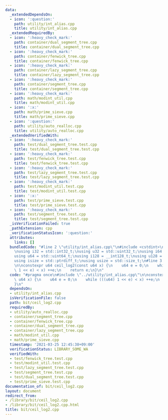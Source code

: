 ```yaml
---
data:
  _extendedDependsOn:
  - icon: ':question:'
    path: utility/int_alias.cpp
    title: utility/int_alias.cpp
  _extendedRequiredBy:
  - icon: ':heavy_check_mark:'
    path: container/dual_segment_tree.cpp
    title: container/dual_segment_tree.cpp
  - icon: ':heavy_check_mark:'
    path: container/fenwick_tree.cpp
    title: container/fenwick_tree.cpp
  - icon: ':heavy_check_mark:'
    path: container/lazy_segment_tree.cpp
    title: container/lazy_segment_tree.cpp
  - icon: ':heavy_check_mark:'
    path: container/segment_tree.cpp
    title: container/segment_tree.cpp
  - icon: ':heavy_check_mark:'
    path: math/modint_util.cpp
    title: math/modint_util.cpp
  - icon: ':x:'
    path: math/prime_sieve.cpp
    title: math/prime_sieve.cpp
  - icon: ':question:'
    path: utility/auto_realloc.cpp
    title: utility/auto_realloc.cpp
  _extendedVerifiedWith:
  - icon: ':heavy_check_mark:'
    path: test/dual_segment_tree.test.cpp
    title: test/dual_segment_tree.test.cpp
  - icon: ':heavy_check_mark:'
    path: test/fenwick_tree.test.cpp
    title: test/fenwick_tree.test.cpp
  - icon: ':heavy_check_mark:'
    path: test/lazy_segment_tree.test.cpp
    title: test/lazy_segment_tree.test.cpp
  - icon: ':heavy_check_mark:'
    path: test/modint_util.test.cpp
    title: test/modint_util.test.cpp
  - icon: ':x:'
    path: test/prime_sieve.test.cpp
    title: test/prime_sieve.test.cpp
  - icon: ':heavy_check_mark:'
    path: test/segment_tree.test.cpp
    title: test/segment_tree.test.cpp
  _isVerificationFailed: true
  _pathExtension: cpp
  _verificationStatusIcon: ':question:'
  attributes:
    links: []
  bundledCode: "#line 2 \"utility/int_alias.cpp\"\n#include <cstdint>\n#include <cstddef>\n\
    \nusing i32 = std::int32_t;\nusing u32 = std::uint32_t;\nusing i64 = std::int64_t;\n\
    using u64 = std::uint64_t;\nusing i128 = __int128_t;\nusing u128 = __uint128_t;\n\
    using isize = std::ptrdiff_t;\nusing usize = std::size_t;\n#line 3 \"bit/ceil_log2.cpp\"\
    \n\nconstexpr u64 ceil_log2(const u64 x) {\n    u64 e = 0;\n    while (((u64)\
    \ 1 << e) < x) ++e;\n    return e;\n}\n"
  code: "#pragma once\n#include \"../utility/int_alias.cpp\"\n\nconstexpr u64 ceil_log2(const\
    \ u64 x) {\n    u64 e = 0;\n    while (((u64) 1 << e) < x) ++e;\n    return e;\n\
    }\n"
  dependsOn:
  - utility/int_alias.cpp
  isVerificationFile: false
  path: bit/ceil_log2.cpp
  requiredBy:
  - utility/auto_realloc.cpp
  - container/segment_tree.cpp
  - container/fenwick_tree.cpp
  - container/dual_segment_tree.cpp
  - container/lazy_segment_tree.cpp
  - math/modint_util.cpp
  - math/prime_sieve.cpp
  timestamp: '2021-03-25 12:45:38+09:00'
  verificationStatus: LIBRARY_SOME_WA
  verifiedWith:
  - test/fenwick_tree.test.cpp
  - test/modint_util.test.cpp
  - test/lazy_segment_tree.test.cpp
  - test/segment_tree.test.cpp
  - test/dual_segment_tree.test.cpp
  - test/prime_sieve.test.cpp
documentation_of: bit/ceil_log2.cpp
layout: document
redirect_from:
- /library/bit/ceil_log2.cpp
- /library/bit/ceil_log2.cpp.html
title: bit/ceil_log2.cpp
---
```

